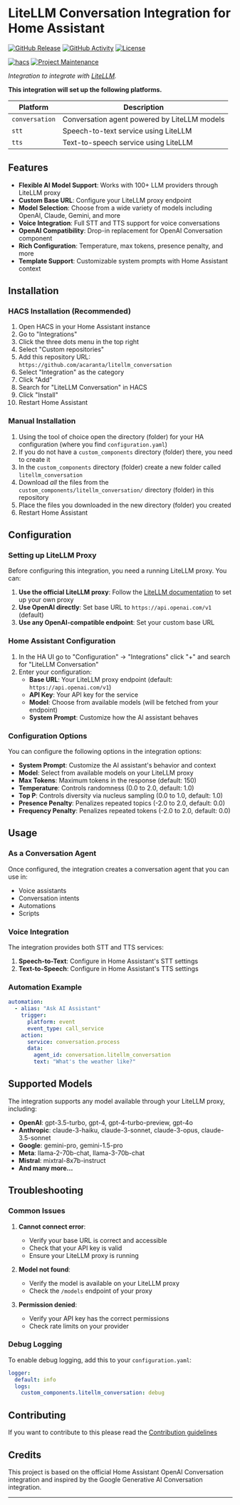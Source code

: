 # LiteLLM Conversation Integration for Home Assistant

[![GitHub Release][releases-shield]][releases]
[![GitHub Activity][commits-shield]][commits]
[![License][license-shield]](LICENSE)

[![hacs][hacsbadge]][hacs]
[![Project Maintenance][maintenance-shield]][user_profile]

_Integration to integrate with [LiteLLM](https://github.com/BerriAI/litellm)._

**This integration will set up the following platforms.**

Platform | Description
-- | --
`conversation` | Conversation agent powered by LiteLLM models
`stt` | Speech-to-text service using LiteLLM
`tts` | Text-to-speech service using LiteLLM

## Features

- **Flexible AI Model Support**: Works with 100+ LLM providers through LiteLLM proxy
- **Custom Base URL**: Configure your LiteLLM proxy endpoint 
- **Model Selection**: Choose from a wide variety of models including OpenAI, Claude, Gemini, and more
- **Voice Integration**: Full STT and TTS support for voice conversations
- **OpenAI Compatibility**: Drop-in replacement for OpenAI Conversation component
- **Rich Configuration**: Temperature, max tokens, presence penalty, and more
- **Template Support**: Customizable system prompts with Home Assistant context

## Installation

### HACS Installation (Recommended)

1. Open HACS in your Home Assistant instance
2. Go to "Integrations" 
3. Click the three dots menu in the top right
4. Select "Custom repositories"
5. Add this repository URL: `https://github.com/acaranta/litellm_conversation`
6. Select "Integration" as the category
7. Click "Add"
8. Search for "LiteLLM Conversation" in HACS
9. Click "Install"
10. Restart Home Assistant

### Manual Installation

1. Using the tool of choice open the directory (folder) for your HA configuration (where you find `configuration.yaml`)
2. If you do not have a `custom_components` directory (folder) there, you need to create it
3. In the `custom_components` directory (folder) create a new folder called `litellm_conversation`
4. Download _all_ the files from the `custom_components/litellm_conversation/` directory (folder) in this repository
5. Place the files you downloaded in the new directory (folder) you created
6. Restart Home Assistant

## Configuration

### Setting up LiteLLM Proxy

Before configuring this integration, you need a running LiteLLM proxy. You can:

1. **Use the official LiteLLM proxy**: Follow the [LiteLLM documentation](https://docs.litellm.ai/docs/simple_proxy) to set up your own proxy
2. **Use OpenAI directly**: Set base URL to `https://api.openai.com/v1` (default)
3. **Use any OpenAI-compatible endpoint**: Set your custom base URL

### Home Assistant Configuration

1. In the HA UI go to "Configuration" -> "Integrations" click "+" and search for "LiteLLM Conversation"
2. Enter your configuration:
   - **Base URL**: Your LiteLLM proxy endpoint (default: `https://api.openai.com/v1`)
   - **API Key**: Your API key for the service
   - **Model**: Choose from available models (will be fetched from your endpoint)
   - **System Prompt**: Customize how the AI assistant behaves

### Configuration Options

You can configure the following options in the integration options:

- **System Prompt**: Customize the AI assistant's behavior and context
- **Model**: Select from available models on your LiteLLM proxy
- **Max Tokens**: Maximum tokens in the response (default: 150)
- **Temperature**: Controls randomness (0.0 to 2.0, default: 1.0)
- **Top P**: Controls diversity via nucleus sampling (0.0 to 1.0, default: 1.0)  
- **Presence Penalty**: Penalizes repeated topics (-2.0 to 2.0, default: 0.0)
- **Frequency Penalty**: Penalizes repeated tokens (-2.0 to 2.0, default: 0.0)

## Usage

### As a Conversation Agent

Once configured, the integration creates a conversation agent that you can use in:

- Voice assistants
- Conversation intents  
- Automations
- Scripts

### Voice Integration

The integration provides both STT and TTS services:

1. **Speech-to-Text**: Configure in Home Assistant's STT settings
2. **Text-to-Speech**: Configure in Home Assistant's TTS settings

### Automation Example

```yaml
automation:
  - alias: "Ask AI Assistant"
    trigger:
      platform: event
      event_type: call_service
    action:
      service: conversation.process
      data:
        agent_id: conversation.litellm_conversation
        text: "What's the weather like?"
```

## Supported Models

The integration supports any model available through your LiteLLM proxy, including:

- **OpenAI**: gpt-3.5-turbo, gpt-4, gpt-4-turbo-preview, gpt-4o
- **Anthropic**: claude-3-haiku, claude-3-sonnet, claude-3-opus, claude-3.5-sonnet  
- **Google**: gemini-pro, gemini-1.5-pro
- **Meta**: llama-2-70b-chat, llama-3-70b-chat
- **Mistral**: mixtral-8x7b-instruct
- **And many more...**

## Troubleshooting

### Common Issues

1. **Cannot connect error**: 
   - Verify your base URL is correct and accessible
   - Check that your API key is valid
   - Ensure your LiteLLM proxy is running

2. **Model not found**:
   - Verify the model is available on your LiteLLM proxy
   - Check the `/models` endpoint of your proxy

3. **Permission denied**:
   - Verify your API key has the correct permissions
   - Check rate limits on your provider

### Debug Logging

To enable debug logging, add this to your `configuration.yaml`:

```yaml
logger:
  default: info
  logs:
    custom_components.litellm_conversation: debug
```

## Contributing

If you want to contribute to this please read the [Contribution guidelines](CONTRIBUTING.md)

## Credits

This project is based on the official Home Assistant OpenAI Conversation integration and inspired by the Google Generative AI Conversation integration.

---

[litellm_conversation]: https://github.com/acaranta/litellm_conversation
[commits-shield]: https://img.shields.io/github/commit-activity/y/acaranta/litellm_conversation.svg?style=for-the-badge
[commits]: https://github.com/acaranta/litellm_conversation/commits/main
[hacs]: https://github.com/hacs/integration
[hacsbadge]: https://img.shields.io/badge/HACS-Custom-orange.svg?style=for-the-badge
[license-shield]: https://img.shields.io/github/license/acaranta/litellm_conversation.svg?style=for-the-badge
[maintenance-shield]: https://img.shields.io/badge/maintainer-%40acaranta-blue.svg?style=for-the-badge
[releases-shield]: https://img.shields.io/github/release/acaranta/litellm_conversation.svg?style=for-the-badge
[releases]: https://github.com/acaranta/litellm_conversation/releases
[user_profile]: https://github.com/acaranta